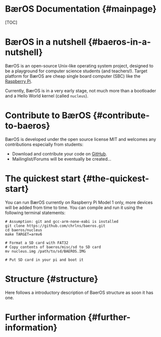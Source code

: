 BærOS Documentation                                                  {#mainpage}
==================

[TOC]

BærOS in a nutshell                                        {#baeros-in-a-nutshell}
==================
BærOS is an open-source Unix-like operating system project, designed to be a playground for 
computer science students (and teachers!). 
Target platform for BærOS are cheap single board computer (SBC) like the
[Raspberry Pi](https://www.raspberry-pi.org/).

Currently, BærOS is in a very early stage, not much more than a bootloader and a Hello World 
kernel (called `nucleus`).

Contribute to BærOS                                        {#contribute-to-baeros}
==================
BærOS is developed under the open source license MIT and welcomes any contributions especially from students:
 - Download and contribute your code on
   [GitHub](https://github.com/chrlns/baeros).
 - Mailinglist/Forums will be eventually be created...

The quickest start                                        {#the-quickest-start}
==================
You can run BærOS currently on Raspberry Pi Model 1 only, more devices will be added from time to time. 
You can compile and run it using the following terminal statements:

~~~~~~~{.sh}
# Assumption: git and gcc-arm-none-eabi is installed
git clone https://github.com/chrlns/baeros.git
cd baeros/nucleus                              
make TARGET=armv6

# Format a SD card with FAT32
# Copy contents of baeros/misc/sd to SD card
mv nucleus.img /path/to/sd/BAEROS.IMG

# Put SD card in your pi and boot it
~~~~~~~

Structure                                                          {#structure}
=========

Here follows a introductory description of BaerOS structure as soon it has one.



Further information                                      {#further-information}
===================


